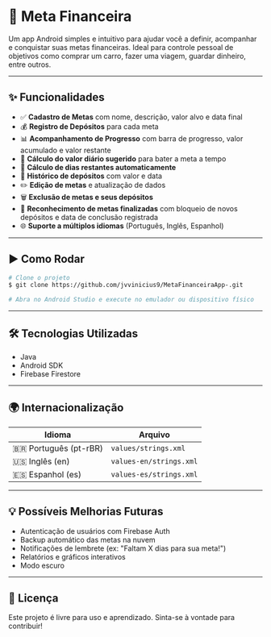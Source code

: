 # 📱 Meta Financeira

Um app Android simples e intuitivo para ajudar você a definir, acompanhar e conquistar suas metas financeiras. Ideal para controle pessoal de objetivos como comprar um carro, fazer uma viagem, guardar dinheiro, entre outros.

---

## ✨ Funcionalidades

- ✅ **Cadastro de Metas** com nome, descrição, valor alvo e data final
- 💰 **Registro de Depósitos** para cada meta
- 📊 **Acompanhamento de Progresso** com barra de progresso, valor acumulado e valor restante
- 🧠 **Cálculo do valor diário sugerido** para bater a meta a tempo
- 📆 **Cálculo de dias restantes automaticamente**
- 📜 **Histórico de depósitos** com valor e data
- ✏️ **Edição de metas** e atualização de dados
- 🗑️ **Exclusão de metas e seus depósitos**
- 🎉 **Reconhecimento de metas finalizadas** com bloqueio de novos depósitos e data de conclusão registrada
- 🌐 **Suporte a múltiplos idiomas** (Português, Inglês, Espanhol)

---

## ▶️ Como Rodar

```bash
# Clone o projeto
$ git clone https://github.com/jvvinicius9/MetaFinanceiraApp-.git

# Abra no Android Studio e execute no emulador ou dispositivo físico
```

---

## 🛠️ Tecnologias Utilizadas

- Java
- Android SDK
- Firebase Firestore

---

## 🌍 Internacionalização

| Idioma | Arquivo                |
|--------|------------------------|
| 🇧🇷 Português (pt-rBR) | `values/strings.xml`         |
| 🇺🇸 Inglês (en)         | `values-en/strings.xml`      |
| 🇪🇸 Espanhol (es)       | `values-es/strings.xml`      |

---

## 💡 Possíveis Melhorias Futuras

- Autenticação de usuários com Firebase Auth
- Backup automático das metas na nuvem
- Notificações de lembrete (ex: "Faltam X dias para sua meta!")
- Relatórios e gráficos interativos
- Modo escuro

---

## 📄 Licença

Este projeto é livre para uso e aprendizado. Sinta-se à vontade para contribuir!
